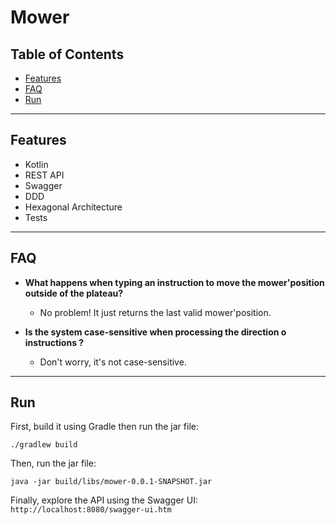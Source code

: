 # Mower

## Table of Contents

- [Features](#features)
- [FAQ](#faq)
- [Run](#run)

---

## Features

- Kotlin
- REST API
- Swagger
- DDD
- Hexagonal Architecture
- Tests

---

## FAQ

- **What happens when typing an instruction to move the mower'position outside of the plateau?**
    - No problem! It just returns the last valid mower'position.

- **Is the system case-sensitive when processing the direction o instructions ?**
    - Don't worry, it's not case-sensitive.

---

## Run

First, build it using Gradle then run the jar file:
```
./gradlew build
```

Then, run the jar file:

```
java -jar build/libs/mower-0.0.1-SNAPSHOT.jar
```

Finally, explore the API using the Swagger UI: `http://localhost:8080/swagger-ui.htm`
